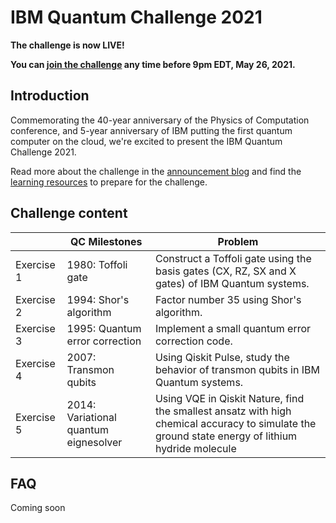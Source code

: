 # IBM Quantum Challenge 2021

**The challenge is now LIVE!**

**You can [join the challenge](https://ibm.co/iqc2021) any time before 9pm EDT, May 26, 2021.**

## Introduction

Commemorating the 40-year anniversary of the Physics of Computation conference, and 5-year anniversary of IBM putting the first quantum computer on the cloud, we're excited to present the IBM Quantum Challenge 2021.

Read more about the challenge in the [announcement blog](https://research.ibm.com/blog/quantum-challenge-2021) and find the [learning resources](https://medium.com/qiskit/ibm-quantum-challenge-2021-heres-what-to-expect-65a303753ffb) to prepare for the challenge.

## Challenge content

|            | QC Milestones                         | Problem                                                                                                                                          |
|------------|---------------------------------------|--------------------------------------------------------------------------------------------------------------------------------------------------|
| Exercise 1 | 1980: Toffoli gate                    | Construct a Toffoli gate using the basis gates (CX, RZ, SX and X gates) of IBM Quantum systems.                                                  |
| Exercise 2 | 1994: Shor's algorithm                | Factor number 35 using Shor's algorithm.                                                                                                         |
| Exercise 3 | 1995: Quantum error correction        | Implement a small quantum error correction code.                                                                                                 |
| Exercise 4 | 2007: Transmon qubits                 | Using Qiskit Pulse, study the behavior of transmon qubits in IBM Quantum systems.                                                                |
| Exercise 5 | 2014: Variational quantum eignesolver | Using VQE in Qiskit Nature, find the smallest ansatz with high chemical accuracy to simulate the ground state energy of lithium hydride molecule |

## FAQ

Coming soon
